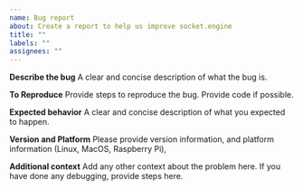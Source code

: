 ```yaml
---
name: Bug report
about: Create a report to help us improve socket.engine
title: ""
labels: ""
assignees: ""
---
```


**Describe the bug**
A clear and concise description of what the bug is.

**To Reproduce**
Provide steps to reproduce the bug. Provide code if possible.

**Expected behavior**
A clear and concise description of what you expected to happen.

**Version and Platform**
Please provide version information, and platform information (Linux, MacOS, Raspberry Pi),

**Additional context**
Add any other context about the problem here. If you have done any debugging, provide steps here.
